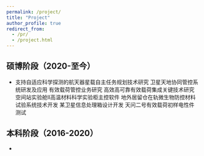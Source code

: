 ```yaml
---
permalink: /project/
title: "Project"
author_profile: true
redirect_from: 
  - /pr/
  - /project.html
---
```


## 硕博阶段（2020-至今）
- 支持自适应科学探测的航天器星载自主任务规划技术研究
卫星天地协同管控系统研发及应用
有效载荷管控业务研究
高效高可靠有效载荷集成关键技术研究
空间站实验舱II高温材料科学实验柜主控软件
地外居留仓在轨微生物防控材料试验系统技术开发
某卫星信息处理箱设计开发
天问二号有效载荷初样电性件测试




## 本科阶段（2016-2020）
- 




